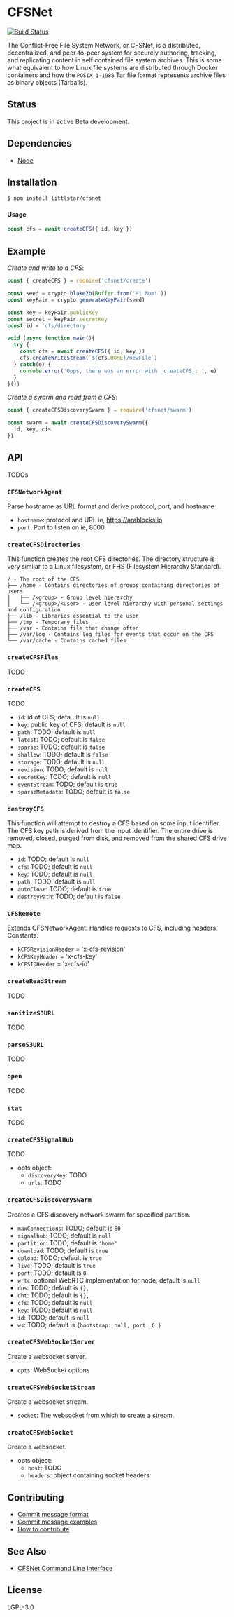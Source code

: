 CFSNet
======

[![Build Status](https://travis-ci.com/AraBlocks/cfsnet.svg?token=6WjTyCg41y8MBmCzro5x&branch=master)](https://travis-ci.com/AraBlocks/cfsnet)

The Conflict-Free File System Network, or CFSNet, is a distributed,
decentralized, and peer-to-peer system for securely authoring, tracking,
and replicating content in self contained file system archives. This is
some what equivalent to how Linux file systems are distributed through Docker
containers and how the `POSIX.1-1988` Tar file format represents archive files
as binary objects (Tarballs).

## Status
This project is in active Beta development.

## Dependencies
- [Node](https://nodejs.org/en/download/)

## Installation
```bash
$ npm install littlstar/cfsnet
```

#### Usage

```js
const cfs = await createCFS({ id, key })
```

## Example
*Create and write to a CFS*:
```js
const { createCFS } = require('cfsnet/create')

const seed = crypto.blake2b(Buffer.from('Hi Mom!'))
const keyPair = crypto.generateKeyPair(seed)

const key = keyPair.publicKey
const secret = keyPair.secretKey
const id = 'cfs/directory'

void (async function main(){
  try {
    const cfs = await createCFS({ id, key })
    cfs.createWriteStream(`${cfs.HOME}/newFile`)
  } catch(e) {
    console.error('Opps, there was an error with _createCFS_: ', e)
  }
}())
```

*Create a swarm and read from a CFS*:
```js
const { createCFSDiscoverySwarm } = require('cfsnet/swarm')

const swarm = await createCFSDiscoverySwarm({
  id, key, cfs
})

```

## API
TODOs
### `CFSNetworkAgent`
Parse hostname as URL format and derive protocol, port, and hostname
- `hostname`: protocol and URL ie, https://arablocks.io
- `port`: Port to listen on ie, 8000
### `createCFSDirectories`
This function creates the root CFS directories. The directory structure is very similar to a Linux filesystem, or FHS (Filesystem Hierarchy Standard).
```
/ - The root of the CFS
├── /home - Contains directories of groups containing directories of users
│   ├── /<group> - Group level hierarchy
│   └── /<group>/<user> - User level hierarchy with personal settings and configuration
├── /lib - Libraries essential to the user
├── /tmp - Temporary files
├── /var - Contains file that change often
├── /var/log - Contains log files for events that occur on the CFS
└── /var/cache - Contains cached files
```
### `createCFSFiles`
TODO
### `createCFS`
TODO
- `id`: id of CFS; defa   ult is `null`
- `key`: public key of CFS; default is `null`
- `path`: TODO; default is `null`
- `latest`: TODO; default is `false`
- `sparse`: TODO; default is `false`
- `shallow`: TODO; default is `false`
- `storage`: TODO; default is `null`
- `revision`: TODO; default is `null`
- `secretKey`: TODO; default is `null`
- `eventStream`: TODO; default is `true`
- `sparseMetadata`: TODO; default is `false`
### `destroyCFS`
This function will attempt to destroy a CFS based on some input identifier.  The CFS key path is derived from the input identifier.  The entire drive is removed, closed, purged from disk, and removed from the shared CFS drive map.
- `id`: TODO; default is `null`
- `cfs`: TODO; default is `null`
- `key`: TODO; default is `null`
- `path`: TODO; default is `null`
- `autoClose`: TODO; default is `true`
- `destroyPath`: TODO; default is `false`
### `CFSRemote`
Extends CFSNetworkAgent.  Handles requests to CFS, including headers.
Constants:
- `kCFSRevisionHeader` = 'x-cfs-revision'
- `kCFSKeyHeader` = 'x-cfs-key'
- `kCFSIDHeader` = 'x-cfs-id'
### `createReadStream`
TODO
### `sanitizeS3URL`
TODO
### `parseS3URL`
TODO
### `open`
TODO
### `stat`
TODO
### `createCFSSignalHub`
TODO
- opts object:
  - `discoveryKey`: TODO
  - `urls`: TODO
### `createCFSDiscoverySwarm`
Creates a CFS discovery network swarm for specified partition.
- `maxConnections`: TODO; default is `60`
- `signalhub`: TODO; default is `null`
- `partition`: TODO; default is `'home'`
- `download`: TODO; default is `true`
- `upload`: TODO; default is `true`
- `live`: TODO; default is `true`
- `port`: TODO; default is `0`
- `wrtc`: optional WebRTC implementation for node; default is `null`
- `dns`: TODO; default is `{},`
- `dht`: TODO; default is `{},`
- `cfs`: TODO; default is `null`
- `key`: TODO; default is `null`
- `id`: TODO; default is `null`
- `ws`: TODO; default is `{bootstrap: null, port: 0 }`
### `createCFSWebSocketServer`
Create a websocket server.
- `opts`: WebSocket options
### `createCFSWebSocketStream`
Create a websocket stream.
- `socket`: The websocket from which to create a stream.
### `createCFSWebSocket`
Create a websocket.
- opts object:
  - `host`: TODO
  - `headers`: object containing socket headers

## Contributing
- [Commit message format](/.github/COMMIT_FORMAT.md)
- [Commit message examples](/.github/COMMIT_FORMAT_EXAMPLES.md)
- [How to contribute](/.github/CONTRIBUTING.md)

## See Also
- [CFSNet Command Line Interface](https://github.com/arablocks/cfs-cli)

## License
LGPL-3.0
